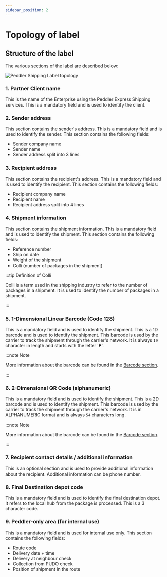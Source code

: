 ```yaml
---
sidebar_position: 2
---
```


# Topology of label

## Structure of the label

The various sections of the label are described below:

![Peddler Shipping Label topology](/img/peddler-shipping-label-topology.png)

### 1. Partner Client name

This is the name of the Enterprise using the Peddler Express Shipping services. This is a mandatory field and is used to identify the client.

### 2. Sender address

This section contains the sender's address. This is a mandatory field and is used to identify the sender. This section contains the following fields:

- Sender company name
- Sender name
- Sender address split into 3 lines

### 3. Recipient address

This section contains the recipient's address. This is a mandatory field and is used to identify the recipient. This section contains the following fields:

- Recipient company name
- Recipient name
- Recipient address split into 4 lines

### 4. Shipment information

This section contains the shipment information. This is a mandatory field and is used to identify the shipment. This section contains the following fields:

- Reference number
- Ship on date
- Weight of the shipment
- Colli (number of packages in the shipment)

:::tip Definition of Colli

Colli is a term used in the shipping industry to refer to the number of packages in a shipment. It is used to identify the number of packages in a shipment.

:::

### 5. 1-Dimensional Linear Barcode (Code 128)

This is a mandatory field and is used to identify the shipment. This is a 1D barcode and is used to identify the shipment. This barcode is used by the carrier to track the shipment through the carrier's network. It is always ``19`` character in length and starts with the letter '**P**'.

:::note Note

More information about the barcode can be found in the [Barcode section](/docs/shipping-label-specs/barcode).

:::

### 6. 2-Dimensional QR Code (alphanumeric)

This is a mandatory field and is used to identify the shipment. This is a 2D barcode and is used to identify the shipment. This barcode is used by the carrier to track the shipment through the carrier's network. It is in ALPHANUMERIC format and is always ``54`` characters long.

:::note Note

More information about the barcode can be found in the [Barcode section](/docs/shipping-label-specs/barcode).

:::

### 7. Recipient contact details / additional information

This is an optional section and is used to provide additional information about the recipient. Additional information can be phone number.

### 8. Final Destination depot code

This is a mandatory field and is used to identify the final destination depot. It refers to the local hub from the package is processed. This is a 3 character code.

### 9. Peddler-only area (for internal use)

This is a mandatory field and is used for internal use only. This section contains the following fields:

- Route code
- Delivery date + time
- Delivery at neighbour check
- Collection from PUDO check
- Position of shipment in the route